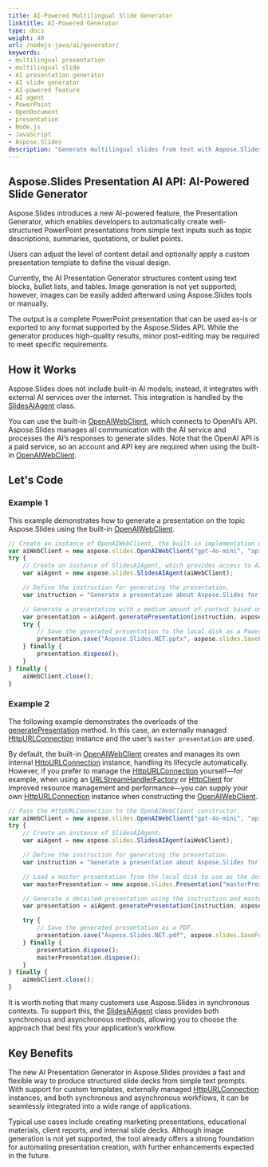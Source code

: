 ```yaml
---
title: AI-Powered Multilingual Slide Generator
linktitle: AI-Powered Generator
type: docs
weight: 40
url: /nodejs-java/ai/generator/
keywords:
- multilingual presentation
- multilingual slide
- AI presentation generator
- AI slide generator
- AI-powered feature
- AI agent
- PowerPoint
- OpenDocument
- presentation
- Node.js
- JavaScript
- Aspose.Slides
description: "Generate multilingual slides from text with Aspose.Slides for Node.js. Apply your template and export polished decks to PowerPoint and OpenDocument. Learn more."
---
```


## **Aspose.Slides Presentation AI API: AI-Powered Slide Generator**

Aspose.Slides introduces a new AI-powered feature, the Presentation Generator, which enables developers to automatically create well-structured PowerPoint presentations from simple text inputs such as topic descriptions, summaries, quotations, or bullet points.

Users can adjust the level of content detail and optionally apply a custom presentation template to define the visual design.

Currently, the AI Presentation Generator structures content using text blocks, bullet lists, and tables. Image generation is not yet supported; however, images can be easily added afterward using Aspose.Slides tools or manually.

The output is a complete PowerPoint presentation that can be used as-is or exported to any format supported by the Aspose.Slides API. While the generator produces high-quality results, minor post-editing may be required to meet specific requirements.

## **How it Works**

Aspose.Slides does not include built-in AI models; instead, it integrates with external AI services over the internet. This integration is handled by the [SlidesAIAgent](https://reference.aspose.com/slides/nodejs-java/aspose.slides/slidesaiagent/) class.

You can use the built-in [OpenAIWebClient](https://reference.aspose.com/slides/nodejs-java/aspose.slides/openaiwebclient/), which connects to OpenAI’s API. Aspose.Slides manages all communication with the AI service and processes the AI’s responses to generate slides. Note that the OpenAI API is a paid service, so an account and API key are required when using the built-in [OpenAIWebClient](https://reference.aspose.com/slides/nodejs-java/aspose.slides/openaiwebclient/).

## **Let's Code**

### **Example 1**

This example demonstrates how to generate a presentation on the topic Aspose.Slides using the built-in [OpenAIWebClient](https://reference.aspose.com/slides/nodejs-java/aspose.slides/openaiwebclient/).

```js
// Create an instance of OpenAIWebClient, the built-in implementation of the OpenAI web client.
var aiWebClient = new aspose.slides.OpenAIWebClient("gpt-4o-mini", "apiKey", null);
try {
    // Create an instance of SlidesAIAgent, which provides access to AI-powered features.
    var aiAgent = new aspose.slides.SlidesAIAgent(aiWebClient);

    // Define the instruction for generating the presentation.
    var instruction = "Generate a presentation about Aspose.Slides for .NET, highlighting its capabilities and advantages over competitors.";

    // Generate a presentation with a medium amount of content based on the instruction.
    var presentation = aiAgent.generatePresentation(instruction, aspose.slides.PresentationContentAmountType.Medium);
    try {
        // Save the generated presentation to the local disk as a PowerPoint (.pptx) file.
        presentation.save("Aspose.Slides.NET.pptx", aspose.slides.SaveFormat.Pptx);
    } finally {
        presentation.dispose();
    }
} finally {
    aiWebClient.close();
}
```

### **Example 2**

The following example demonstrates the overloads of the [generatePresentation](https://reference.aspose.com/slides/nodejs-java/aspose.slides/slidesaiagent/#generatePresentation) method. In this case, an externally managed [HttpURLConnection](https://docs.oracle.com/javase/8/docs/api/java/net/HttpURLConnection.html) instance and the user’s `master presentation` are used.

By default, the built-in [OpenAIWebClient](https://reference.aspose.com/slides/nodejs-java/aspose.slides/openaiwebclient/) creates and manages its own internal [HttpURLConnection](https://docs.oracle.com/javase/8/docs/api/java/net/HttpURLConnection.html) instance, handling its lifecycle automatically. However, if you prefer to manage the [HttpURLConnection](https://docs.oracle.com/javase/8/docs/api/java/net/HttpURLConnection.html) yourself—for example, when using an [URLStreamHandlerFactory](https://docs.oracle.com/javase/8/docs/api/java/net/URLStreamHandlerFactory.html) or [HttpClient](https://docs.oracle.com/en/java/javase/11/docs/api/java.net.http/java/net/http/HttpClient.html) for improved resource management and performance—you can supply your own [HttpURLConnection](https://docs.oracle.com/javase/8/docs/api/java/net/HttpURLConnection.html) instance when constructing the [OpenAIWebClient](https://reference.aspose.com/slides/nodejs-java/aspose.slides/openaiwebclient/).

```js
// Pass the HttpURLConnection to the OpenAIWebClient constructor.
var aiWebClient = new aspose.slides.OpenAIWebClient("gpt-4o-mini", "apiKey", "organizationId", urlConnection);
try {
    // Create an instance of SlidesAIAgent.
    var aiAgent = new aspose.slides.SlidesAIAgent(aiWebClient);

    // Define the instruction for generating the presentation.
    var instruction = "Generate a presentation about Aspose.Slides for .NET, highlighting its capabilities and advantages over competitors.";

    // Load a master presentation from the local disk to use as the design template.
    var masterPresentation = new aspose.slides.Presentation("masterPresentation.pptx");

    // Generate a detailed presentation using the instruction and master template.
    var presentation = aiAgent.generatePresentation(instruction, aspose.slides.PresentationContentAmountType.Detailed, masterPresentation);

    try {
        // Save the generated presentation as a PDF.
        presentation.save("Aspose.Slides.NET.pdf", aspose.slides.SaveFormat.Pdf);
    } finally {
        presentation.dispose();
        masterPresentation.dispose();
    }
} finally {
    aiWebClient.close();
}
```

It is worth noting that many customers use Aspose.Slides in synchronous contexts. To support this, the [SlidesAIAgent](https://reference.aspose.com/slides/nodejs-java/aspose.slides/slidesaiagent/) class provides both synchronous and asynchronous methods, allowing you to choose the approach that best fits your application’s workflow.

## **Key Benefits**

The new AI Presentation Generator in Aspose.Slides provides a fast and flexible way to produce structured slide decks from simple text prompts. With support for custom templates, externally managed [HttpURLConnection](https://docs.oracle.com/javase/8/docs/api/java/net/HttpURLConnection.html) instances, and both synchronous and asynchronous workflows, it can be seamlessly integrated into a wide range of applications.

Typical use cases include creating marketing presentations, educational materials, client reports, and internal slide decks. Although image generation is not yet supported, the tool already offers a strong foundation for automating presentation creation, with further enhancements expected in the future.
